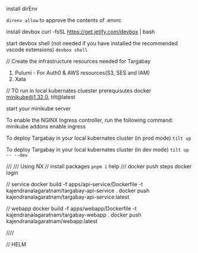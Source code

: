 install dirEnv

`direnv allow` to approve the contents of .envrc

install devbox
curl -fsSL https://get.jetify.com/devbox | bash

start devbox shell (not needed if you have installed the recommended vscode extensions)
`devbox shell`

// Create the infrastructure resources needed for Targabay

1. Pulumi - For Auth0 & AWS resources(S3, SES and IAM)
2. Xata

// TO run in local kubernates cluester
prerequisutes
docker
minikube@1.32.0,
tilt@latest

start your minikube server

To enable the NGINX Ingress controller, run the following command:
minikube addons enable ingress

To deploy Targabay in your local kubernates cluster (in prod mode)
`tilt up`

To deploy Targabay in your local kubernates cluster (in dev mode)
`tilt up -- --dev`

///
/// Using NX
//
install packages `pnpm i`
help
/// docker push steps
docker login

// service
docker build -f apps/api-service/Dockerfile -t kajendranalagaratnam/targabay-api-service .
docker push kajendranalagaratnam/targabay-api-service:latest

// webapp
docker build -f apps/webapp/Dockerfile -t kajendranalagaratnam/targabay-webapp .
docker push kajendranalagaratnam/webapp:latest

////

// HELM
